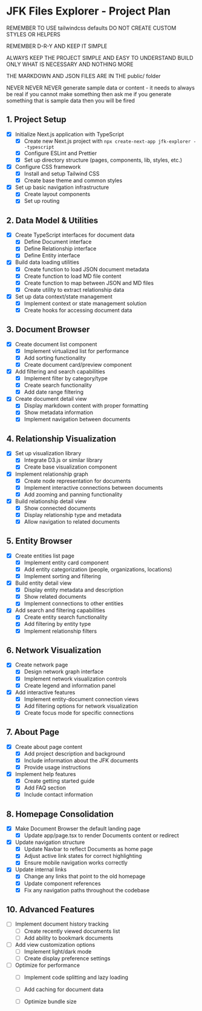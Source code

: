 # JFK Files Explorer - Project Plan

REMEMBER TO USE tailwindcss defaults
DO NOT CREATE CUSTOM STYLES OR HELPERS

REMEMBER D-R-Y AND KEEP IT SIMPLE

ALWAYS KEEP THE PROJECT SIMPLE AND EASY TO UNDERSTAND
BUILD ONLY WHAT IS NECESSARY AND NOTHING MORE

THE MARKDOWN AND JSON FILES ARE IN THE public/ folder

NEVER NEVER NEVER generate sample data or content - it needs to always be real 
if you cannot make something then ask me
if you generate something that is sample data then you will be fired

## 1. Project Setup
- [x] Initialize Next.js application with TypeScript
  - [x] Create new Next.js project with `npx create-next-app jfk-explorer --typescript`
  - [x] Configure ESLint and Prettier
  - [x] Set up directory structure (pages, components, lib, styles, etc.)
- [x] Configure CSS framework
  - [x] Install and setup Tailwind CSS
  - [x] Create base theme and common styles
- [x] Set up basic navigation infrastructure
  - [x] Create layout components
  - [x] Set up routing

## 2. Data Model & Utilities
- [x] Create TypeScript interfaces for document data
  - [x] Define Document interface
  - [x] Define Relationship interface
  - [x] Define Entity interface
- [x] Build data loading utilities
  - [x] Create function to load JSON document metadata
  - [x] Create function to load MD file content
  - [x] Create function to map between JSON and MD files
  - [x] Create utility to extract relationship data
- [x] Set up data context/state management
  - [x] Implement context or state management solution
  - [x] Create hooks for accessing document data

## 3. Document Browser
- [x] Create document list component
  - [x] Implement virtualized list for performance
  - [x] Add sorting functionality
  - [x] Create document card/preview component
- [x] Add filtering and search capabilities
  - [x] Implement filter by category/type
  - [x] Create search functionality
  - [x] Add date range filtering
- [x] Create document detail view
  - [x] Display markdown content with proper formatting
  - [x] Show metadata information
  - [x] Implement navigation between documents

## 4. Relationship Visualization
- [x] Set up visualization library
  - [x] Integrate D3.js or similar library
  - [x] Create base visualization component
- [x] Implement relationship graph
  - [x] Create node representation for documents
  - [x] Implement interactive connections between documents
  - [x] Add zooming and panning functionality
- [x] Build relationship detail view
  - [x] Show connected documents
  - [x] Display relationship type and metadata
  - [x] Allow navigation to related documents

## 5. Entity Browser
- [x] Create entities list page
  - [x] Implement entity card component
  - [x] Add entity categorization (people, organizations, locations)
  - [x] Implement sorting and filtering
- [x] Build entity detail view
  - [x] Display entity metadata and description
  - [x] Show related documents
  - [x] Implement connections to other entities
- [x] Add search and filtering capabilities
  - [x] Create entity search functionality
  - [x] Add filtering by entity type
  - [x] Implement relationship filters

## 6. Network Visualization
- [x] Create network page
  - [x] Design network graph interface
  - [x] Implement network visualization controls
  - [x] Create legend and information panel
- [x] Add interactive features
  - [x] Implement entity-document connection views
  - [x] Add filtering options for network visualization
  - [x] Create focus mode for specific connections

## 7. About Page
- [x] Create about page content
  - [x] Add project description and background
  - [x] Include information about the JFK documents
  - [x] Provide usage instructions
- [x] Implement help features
  - [x] Create getting started guide
  - [x] Add FAQ section
  - [x] Include contact information

## 8. Homepage Consolidation
- [x] Make Document Browser the default landing page
  - [x] Update app/page.tsx to render Documents content or redirect
  
- [x] Update navigation structure
  - [x] Update Navbar to reflect Documents as home page
  - [x] Adjust active link states for correct highlighting
  - [x] Ensure mobile navigation works correctly
- [x] Update internal links
  - [x] Change any links that point to the old homepage
  - [x] Update component references
  - [x] Fix any navigation paths throughout the codebase

## 10. Advanced Features
- [ ] Implement document history tracking
  - [ ] Create recently viewed documents list
  - [ ] Add ability to bookmark documents
- [ ] Add view customization options
  - [ ] Implement light/dark mode
  - [ ] Create display preference settings
- [ ] Optimize for performance
  - [ ] Implement code splitting and lazy loading
  - [ ] Add caching for document data
  - [ ] Optimize bundle size

